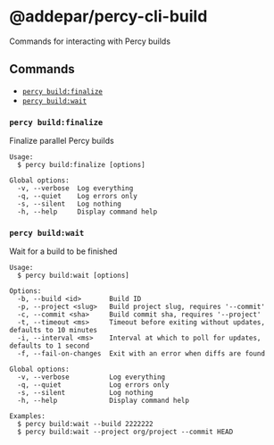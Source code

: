# @addepar/percy-cli-build

Commands for interacting with Percy builds

## Commands
<!-- commands -->
* [`percy build:finalize`](#percy-buildfinalize)
* [`percy build:wait`](#percy-buildwait)

### `percy build:finalize`

Finalize parallel Percy builds

```
Usage:
  $ percy build:finalize [options]

Global options:
  -v, --verbose  Log everything
  -q, --quiet    Log errors only
  -s, --silent   Log nothing
  -h, --help     Display command help
```

### `percy build:wait`

Wait for a build to be finished

```
Usage:
  $ percy build:wait [options]

Options:
  -b, --build <id>       Build ID
  -p, --project <slug>   Build project slug, requires '--commit'
  -c, --commit <sha>     Build commit sha, requires '--project'
  -t, --timeout <ms>     Timeout before exiting without updates, defaults to 10 minutes
  -i, --interval <ms>    Interval at which to poll for updates, defaults to 1 second
  -f, --fail-on-changes  Exit with an error when diffs are found

Global options:
  -v, --verbose          Log everything
  -q, --quiet            Log errors only
  -s, --silent           Log nothing
  -h, --help             Display command help

Examples:
  $ percy build:wait --build 2222222
  $ percy build:wait --project org/project --commit HEAD
```
<!-- commandsstop -->
